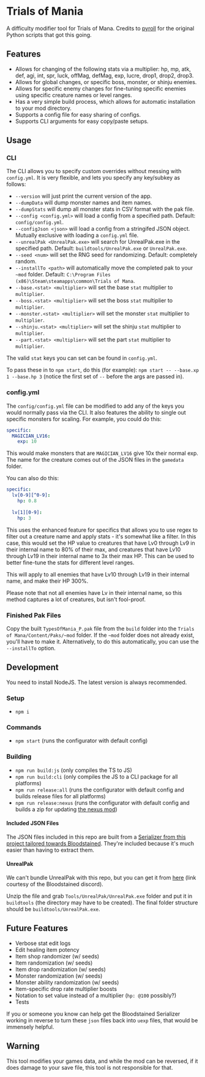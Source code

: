 # Trials of Mania

A difficulty modifier tool for Trials of Mana. Credits to [pyroll](https://github.com/pyroll/Trials-of-Mania---Difficulty-Mod) for the original Python scripts that got this going.

## Features

* Allows for changing of the following stats via a multiplier: hp, mp, atk, def, agi, int, spr, luck, offMag, defMag, exp, lucre, drop1, drop2, drop3.
* Allows for global changes, or specific boss, monster, or shinju enemies.
* Allows for specific enemy changes for fine-tuning specific enemies using specific creature names or level ranges.
* Has a very simple build process, which allows for automatic installation to your mod directory.
* Supports a config file for easy sharing of configs.
* Supports CLI arguments for easy copy/paste setups.

## Usage

### CLI

The CLI allows you to specify custom overrides without messing with `config.yml`. It is very flexible, and lets you specify any key/subkey as follows:

* `--version` will just print the current version of the app.
* `--dumpData` will dump monster names and item names.
* `--dumpStats` will dump all monster stats in CSV format with the pak file.
* `--config <config.yml>` will load a config from a specified path. Default: `config/config.yml`.
* `--configJson <json>` will load a config from a stringifed JSON object. Mutually exclusive with loading a `config.yml` file.
* `--unrealPak <UnrealPak.exe>` will search for UnrealPak.exe in the specified path. Default: `buildtools/UnrealPak.exe` or `UnrealPak.exe`.
* `--seed <num>` will set the RNG seed for randomizing. Default: completely random.
* `--installTo <path>` will automatically move the completed pak to your `~mod` folder. Default: `C:\Program Files (x86)\Steam\steamapps\common\Trials of Mana`.
* `--base.<stat> <multiplier>` will set the base `stat` multiplier to `multiplier`.
* `--boss.<stat> <multiplier>` will set the boss `stat` multiplier to `multiplier`.
* `--monster.<stat> <multiplier>` will set the monster `stat` multiplier to `multiplier`.
* `--shinju.<stat> <multiplier>` will set the shinju `stat` multiplier to `multiplier`.
* `--part.<stat> <multiplier>` will set the part `stat` multiplier to `multiplier`.

The valid `stat` keys you can set can be found in `config.yml`.

To pass these in to `npm start`, do this (for example): `npm start -- --base.xp 1 --base.hp 3` (notice the first set of `--` before the args are passed in).

### config.yml

The `config/config.yml` file can be modified to add any of the keys you would normally pass via the CLI. It also features the ability to single out specific monsters for scaling. For example, you could do this:

```yml
specific:
  MAGICIAN_LV16:
    exp: 10
```

This would make monsters that are `MAGICIAN_LV16` give 10x their normal exp. The name for the creature comes out of the JSON files in the `gamedata` folder.

You can also do this:

```yml
specific:
  lv[0-9][^0-9]:
    hp: 0.8
  
  lv[1][0-9]:
    hp: 3
```

This uses the enhanced feature for specifics that allows you to use regex to filter out a creature name and apply stats - it's somewhat like a filter. In this case, this would set the HP value to creatures that have Lv0 through Lv9 in their internal name to 80% of their max, and creatures that have Lv10 through Lv19 in their internal name to 3x their max HP. This can be used to better fine-tune the stats for different level ranges.

This will apply to all enemies that have Lv10 through Lv19 in their internal name, and make their HP 300%.

Please note that not all enemies have Lv in their internal name, so this method captures a lot of creatures, but isn't fool-proof.

### Finished Pak Files

Copy the built `TypesOfMania_P.pak` file from the `build` folder into the `Trials of Mana/Content/Paks/~mod` folder. If the `~mod` folder does not already exist, you'll have to make it. Alternatively, to do this automatically, you can use the `--installTo` option.

## Development

You need to install NodeJS. The latest version is always recommended.

### Setup

* `npm i`

### Commands

* `npm start` (runs the configurator with default config)

### Building

* `npm run build:js` (only compiles the TS to JS)
* `npm run build:cli` (only compiles the JS to a CLI package for all platforms)
* `npm run release:all` (runs the configurator with default config and builds release files for all platforms)
* `npm run release:nexus` (runs the configurator with default config and builds a zip for updating [the nexus mod](https://www.nexusmods.com/trialsofmana/mods/33/))

#### Included JSON Files

The JSON files included in this repo are built from a [Serializer from this project tailored towards Bloodstained](https://github.com/ithinkandicode/bloodstained-tools/tree/master/Serializer). They're included because it's much easier than having to extract them.

#### UnrealPak

We can't bundle UnrealPak with this repo, but you can get it from [here](https://mega.nz/file/BY0gUIqI#rYaUGom59yFDLNGtwai1W_QSeLZDIEd3qFbeApJ5f3Q) (link courtesy of the Bloodstained discord). 

Unzip the file and grab `Tools/UnrealPak/UnrealPak.exe` folder and put it in `buildtools` (the directory may have to be created). The final folder structure should be `buildtools/UnrealPak.exe`.

## Future Features

* Verbose stat edit logs
* Edit healing item potency
* Item shop randomizer (w/ seeds)
* Item randomization (w/ seeds)
* Item drop randomization (w/ seeds)
* Monster randomization (w/ seeds)
* Monster ability randomization (w/ seeds)
* Item-specific drop rate multiplier boosts
* Notation to set value instead of a multiplier (`hp: @100` possibly?)
* Tests

If you or someone you know can help get the Bloodstained Serializer working in reverse to turn these `json` files back into `uexp` files, that would be immensely helpful.

## Warning

This tool modifies your games data, and while the mod can be reversed, if it does damage to your save file, this tool is not responsible for that.